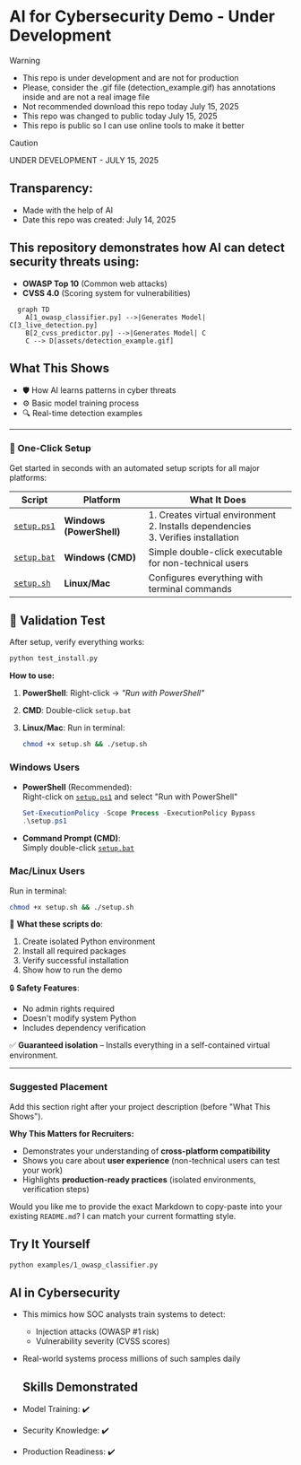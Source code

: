# AI for Cybersecurity Demo - Under Development

> [!Warning]
> - This repo is under development and are not for production  
> - Please, consider the .gif file (detection_example.gif) has annotations inside and are not a real image file  
> - Not recommended download this repo today July 15, 2025  
> - This repo was changed to public today July 15, 2025  
> - This repo is public so I can use online tools to make it better  


> [!Caution]
> UNDER DEVELOPMENT - JULY 15, 2025



## Transparency:
- Made with the help of AI 
- Date this repo was created: July 14, 2025   

## This repository demonstrates how AI can detect security threats using:
- **OWASP Top 10** (Common web attacks)
- **CVSS 4.0** (Scoring system for vulnerabilities)

```mermaid
  graph TD
    A[1_owasp_classifier.py] -->|Generates Model| C[3_live_detection.py]
    B[2_cvss_predictor.py] -->|Generates Model| C
    C --> D[assets/detection_example.gif]  
```

## What This Shows
- 🛡️ How AI learns patterns in cyber threats
- ⚙️ Basic model training process
- 🔍 Real-time detection examples

---

### **🚀 One-Click Setup**  
Get started in seconds with an automated setup scripts for all major platforms:

| Script | Platform | What It Does |  
|--------|----------|--------------|  
| [`setup.ps1`](setup.ps1) | **Windows (PowerShell)** | 1. Creates virtual environment<br>2. Installs dependencies<br>3. Verifies installation |  
| [`setup.bat`](setup.bat) | **Windows (CMD)** | Simple double-click executable for non-technical users |  
| [`setup.sh`](setup.sh) | **Linux/Mac** | Configures everything with terminal commands |    

## 🧪 Validation Test
After setup, verify everything works:
```bash
python test_install.py
```  

**How to use:**  
1. **PowerShell**: Right-click → _"Run with PowerShell"_  
2. **CMD**: Double-click `setup.bat`  
3. **Linux/Mac**: Run in terminal:
   
   ```bash  
   chmod +x setup.sh && ./setup.sh  
   ```  
### Windows Users
- **PowerShell** (Recommended):  
  Right-click on [`setup.ps1`](setup.ps1) and select "Run with PowerShell"
  ```powershell
  Set-ExecutionPolicy -Scope Process -ExecutionPolicy Bypass
  .\setup.ps1
  ```

- **Command Prompt (CMD)**:  
  Simply double-click [`setup.bat`](setup.bat)

### Mac/Linux Users
Run in terminal:
```bash
chmod +x setup.sh && ./setup.sh
```

📌 **What these scripts do**:
1. Create isolated Python environment
2. Install all required packages
3. Verify successful installation
4. Show how to run the demo

🔒 **Safety Features**:
- No admin rights required
- Doesn't modify system Python
- Includes dependency verification  

✅ **Guaranteed isolation** – Installs everything in a self-contained virtual environment.  

---

### Suggested Placement  
Add this section right after your project description (before "What This Shows").  

**Why This Matters for Recruiters:**  
- Demonstrates your understanding of **cross-platform compatibility**  
- Shows you care about **user experience** (non-technical users can test your work)  
- Highlights **production-ready practices** (isolated environments, verification steps)  

Would you like me to provide the exact Markdown to copy-paste into your existing `README.md`? I can match your current formatting style.

## Try It Yourself
```bash
python examples/1_owasp_classifier.py
```

## AI in Cybersecurity
- This mimics how SOC analysts train systems to detect:
  - Injection attacks (OWASP #1 risk)
  - Vulnerability severity (CVSS scores)
- Real-world systems process millions of such samples daily

  ## Skills Demonstrated
- Model Training: ✔️
- Security Knowledge: ✔️
- Production Readiness: ✔️


